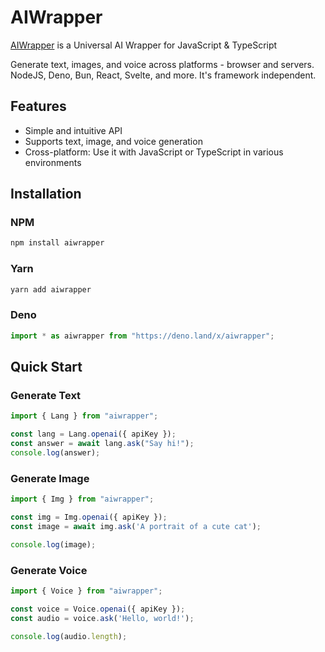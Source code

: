 # AIWrapper

[AIWrapper](https://aiwrapper.org) is a Universal AI Wrapper for JavaScript & TypeScript

Generate text, images, and voice across platforms - browser and servers. NodeJS, Deno, Bun, React, Svelte, and more. It's framework independent.

## Features
- Simple and intuitive API
- Supports text, image, and voice generation
- Cross-platform: Use it with JavaScript or TypeScript in various environments

## Installation

### NPM
```bash
npm install aiwrapper
```

### Yarn
```bash
yarn add aiwrapper
```

### Deno
```typescript
import * as aiwrapper from "https://deno.land/x/aiwrapper";
```

## Quick Start

### Generate Text
```javascript
import { Lang } from "aiwrapper";

const lang = Lang.openai({ apiKey });
const answer = await lang.ask("Say hi!");
console.log(answer);
```

### Generate Image
```javascript
import { Img } from "aiwrapper";

const img = Img.openai({ apiKey });
const image = await img.ask('A portrait of a cute cat');

console.log(image);
```

### Generate Voice
```javascript
import { Voice } from "aiwrapper";

const voice = Voice.openai({ apiKey });
const audio = voice.ask('Hello, world!');

console.log(audio.length);
```
